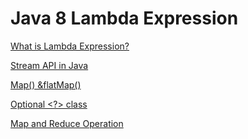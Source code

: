 # Java 8 Lambda Expression

[What is Lambda Expression?](Java%208%20Lambda%20Expression%201f1b46fe170d4214a5b69429fdcdd1dc/What%20is%20Lambda%20Expression%20fcbe430e90324bc090c7f85c24261756.md)

[Stream API in Java](Java%208%20Lambda%20Expression%201f1b46fe170d4214a5b69429fdcdd1dc/Stream%20API%20in%20Java%20fffdb30fc1594e6db0a096f38542f5e3.md)

[Map() &flatMap()](Java%208%20Lambda%20Expression%201f1b46fe170d4214a5b69429fdcdd1dc/Map()%20&flatMap()%20afbe72dc59b3456ba023430da0762839.md)

[Optional <?> class](Java%208%20Lambda%20Expression%201f1b46fe170d4214a5b69429fdcdd1dc/Optional%20class%20e20f5c56395847f68ba5ad335c0525f6.md)

[Map and Reduce Operation](Java%208%20Lambda%20Expression%201f1b46fe170d4214a5b69429fdcdd1dc/Map%20and%20Reduce%20Operation%209d6b2a59af8c4189bec4c9c0f277a61e.md)